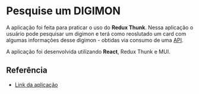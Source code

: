 
# Pesquise um DIGIMON

A aplicação foi feita para praticar o uso do **Redux Thunk**. Nessa aplicação o usuário pode pesquisar um digimon e terá como reoslutado um card com algumas informações desse digimon - obtidas via consumo de uma [API](https://digimon-api.vercel.app/api/digimon). 

A aplicação foi desenvolvida utilizando **React**, Redux Thunk e MUI.

## Referência

 - [Link da aplicação](https://digimon-thunk-pied.vercel.app/)

